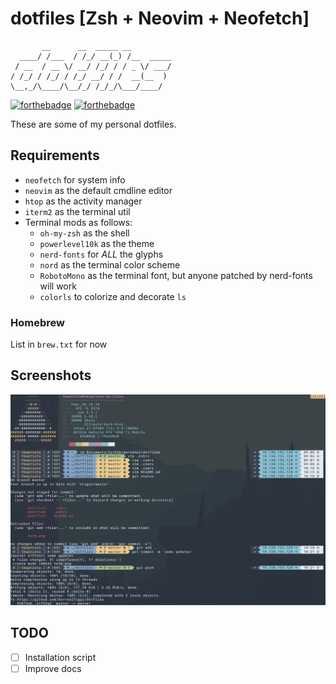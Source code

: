 # dotfiles [Zsh + Neovim + Neofetch]

```
       __      __  _____ __
  ____/ /___  / /_/ __(_) /__  _____
 / __  / __ \/ __/ /_/ / / _ \/ ___/
/ /_/ / /_/ / /_/ __/ / /  __(__  )
\__,_/\____/\__/_/ /_/_/\___/____/

```
[![forthebadge](https://forthebadge.com/images/badges/60-percent-of-the-time-works-every-time.svg)](https://forthebadge.com)
[![forthebadge](https://forthebadge.com/images/badges/built-with-love.svg)](https://forthebadge.com)
</div>

These are some of my personal dotfiles.

## Requirements

- `neofetch`  for system info
- `neovim` as the default cmdline editor
- `htop` as the activity manager
- `iterm2` as the terminal util
- Terminal mods as follows:
  - `oh-my-zsh` as the shell
  - `powerlevel10k` as the theme
  - `nerd-fonts` for *ALL* the glyphs
  - `nord` as the terminal color scheme
  - `RobotoMono` as the terminal font, but anyone patched by nerd-fonts will work
  - `colorls` to colorize and decorate `ls`

### Homebrew

List in `brew.txt` for now

## Screenshots

![alt text](https://raw.githubusercontent.com/SurrealTiggi/dotfiles/master/term.png)

## TODO

- [ ] Installation script
- [ ] Improve docs
